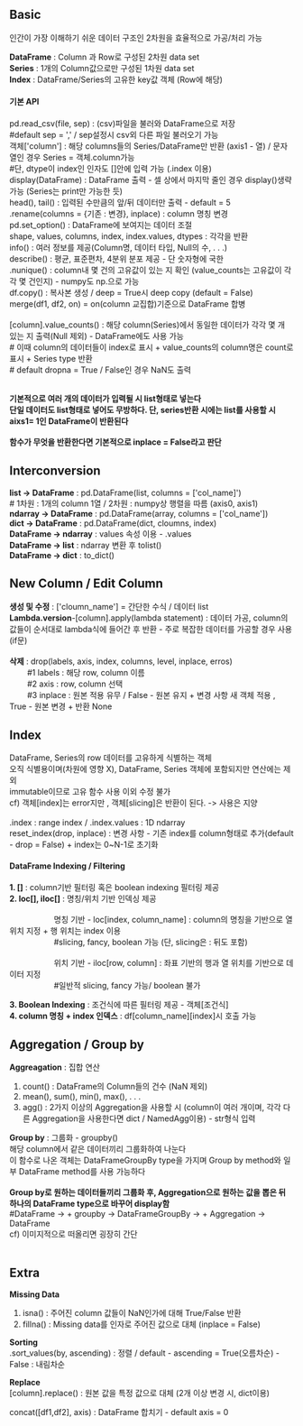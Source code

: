 ## **Basic**
인간이 가장 이해하기 쉬운 데이터 구조인 2차원을 효율적으로 가공/처리 가능

**DataFrame** : Column 과 Row로 구성된 2차원 data set </br>
**Series** : 1개의 Column값으로만 구성된 1차원 data set </br>
**Index** : DataFrame/Series의 고유한 key값 객체 (Row에 해당)

#### **기본 API**
pd.read_csv(file, sep) : (csv)파일을 불러와 DataFrame으로 저장 </br>
\#default sep = ',' / sep설정시 csv외 다른 파일 불러오기 가능 </br>
객체['column'] : 해당 columns들의 Series/DataFrame만 반환 (axis1 - 열) / 문자열인 경우 Series = 객체.column가능</br>
\#단, dtype이 index인 인자도 []안에 입력 가능 (.index 이용) </br> 
display(DataFrame) : DataFrame 출력 - 셀 상에서 마지막 줄인 경우 display()생략가능  (Series는 print만 가능한 듯)</br>
head(), tail() : 입력된 수만큼의 앞/뒤 데이터만 출력 - default = 5</br>
.rename(columns = {기존 : 변경}, inplace) : column 명칭 변경 </br>
pd.set_option() : DataFrame에 보여지는 데이터 조절 </br>
shape, values, columns, index, index.values, dtypes : 각각을 반환 </br>
info() : 여러 정보를 제공(Column명, 데이터 타입, Null의 수, . . .) </br>
describe() : 평균, 표준편차, 4분위 분포 제공 - 단 숫자형에 국한</br>
.nunique() : column내 몇 건의 고유값이 있는 지 확인 (value_counts는 고유값이 각각 몇 건인지) - numpy도 np.으로 가능</br>
df.copy() : 복사본 생성 / deep = True시 deep copy (default = False)</br>
merge(df1, df2, on) = on(column 교집합)기준으로 DataFrame 합병</br></br>
[column].value_counts() : 해당 column(Series)에서 동일한 데이터가 각각 몇 개 있는 지 출력(Null 제외) - DataFrame에도 사용 가능 </br>
\# 이때 column의 데이터들이 index로 표시 + value_counts의 column명은 count로 표시 + Series type 반환</br>
\# default dropna = True / False인 경우 NaN도 출력 </br></br>

**기본적으로 여러 개의 데이터가 입력될 시 list형태로 넣는다**</br>
**단일 데이터도 list형태로 넣어도 무방하다. 단, series반환 시에는 list를 사용할 시 aixs1= 1인 DataFrame이 반환된다**</br></br>
**함수가 무엇을 반환한다면 기본적으로 inplace = False라고 판단**

## **Interconversion**
**list -> DataFrame** : pd.DataFrame(list, columns = ['col_name]')</br>
\# 1차원 : 1개의 column 1열 / 2차원 : numpy상 행렬을 따름 (axis0, axis1) </br>
**ndarray -> DataFrame** : pd.DataFrame(array, columns = ['col_name'])</br>
**dict -> DataFrame** : pd.DataFrame(dict, cloumns, index)</br>
**DataFrame -> ndarray** : values 속성 이용 - .values</br>
**DataFrame -> list** : ndarray 변환 후 tolist() </br>
**DataFrame -> dict** : to_dict()

## **New Column / Edit Column**
**생성 및 수정** : ['cloumn_name'] = 간단한 수식 / 데이터 list </br>
**Lambda.version**-[column].apply(lambda statement) : 데이터 가공, column의 값들이 순서대로 lambda식에 들어간 후 반환 - 주로 복잡한 데이터를 가공할 경우 사용(if문)</br></br>
**삭제** : drop(labels, axis, index, columns, level, inplace, erros) </br>
&nbsp; &nbsp; &nbsp; &nbsp;
#1 labels : 해당 row, column 이름</br>
&nbsp; &nbsp; &nbsp; &nbsp;
#2 axis : row, column 선택</br>
&nbsp; &nbsp; &nbsp; &nbsp;
#3 inplace : 원본 적용 유무 / False - 원본 유지 + 변경 사항 새 객체 적용 , True - 원본 변경 + 반환 None

## **Index**
DataFrame, Series의 row 데이터를 고유하게 식별하는 객체 </br>
오직 식별용이며(차원에 영향 X), DataFrame, Series 객체에 포함되지만 연산에는 제외 </br>
immutable이므로 고유 함수 사용 이외 수정 불가</br>
cf) 객체[index]는 error지만 , 객체[slicing]은 반환이 된다. -> 사용은 지양</br></br>
.index : range index / .index.values : 1D ndarray </br>
reset_index(drop, inplace) : 변경 사항 - 기존 index를 column형태로 추가(default - drop = False) + index는 0~N-1로 초기화 </br>

#### **DataFrame Indexing / Filtering**
**1. []** : column기반 필터링 혹은 boolean indexing 필터링 제공</br>
**2. loc[], iloc[]** : 명칭/위치 기반 인덱싱 제공</br></br>
&nbsp; &nbsp; &nbsp; &nbsp; &nbsp; &nbsp; &nbsp; &nbsp; &nbsp; &nbsp;
명칭 기반 - loc[index, column_name] : column의 명칭을 기반으로 열 위치 지정 + 행 위치는 index 이용</br>
&nbsp; &nbsp; &nbsp; &nbsp; &nbsp; &nbsp; &nbsp; &nbsp; &nbsp; &nbsp;
#slicing, fancy, boolean 가능 (단, slicing은 : 뒤도 포함) </br></br>
&nbsp; &nbsp; &nbsp; &nbsp; &nbsp; &nbsp; &nbsp; &nbsp; &nbsp; &nbsp;
위치 기반 - iloc[row, column] : 좌표 기반의 행과 열 위치를 기반으로 데이터 지정 </br>
&nbsp; &nbsp; &nbsp; &nbsp; &nbsp; &nbsp; &nbsp; &nbsp; &nbsp; &nbsp;
#일반적 slicing, fancy 가능/ boolean 불가</br>

**3. Boolean Indexing** : 조건식에 따른 필터링 제공 - 객체[조건식]</br>
**4. column 명칭 + index 인덱스** : df[column_name][index]시 호출 가능</br> 


## **Aggregation / Group by**
**Aggreagation** : 집합 연산
1) count() : DataFrame의 Column들의 건수 (NaN 제외) </br>
2) mean(), sum(), min(), max(), . . . </br>
4) agg() : 2가지 이상의 Aggregation을 사용할 시 (column이 여러 개이며, 각각 다른 Aggregation을 사용한다면 dict / NamedAgg이용) - str형식 입력</br>

**Group by** : 그룹화 - groupby() </br>
해당 column에서 같은 데이터끼리 그룹화하여 나눈다 </br>
이 함수로 나온 객체는 DataFrameGroupBy type을 가지며 Group by method와 일부 DataFrame method를 사용 가능하다 </br></br>
**Group by로 원하는 데이터들끼리 그룹화 후, Aggregation으로 원하는 값을 뽑은 뒤 하나의 DataFrame type으로 바꾸어 display함** </br>
#DataFrame -> + groupby -> DataFrameGroupBy -> + Aggregation -> DataFrame </br>
cf) 이미지적으로 떠올리면 굉장히 간단 </br></br>

## **Extra**
**Missing Data** </br>
1) isna() : 주어진 column 값들이 NaN인가에 대해 True/False 반환 </br>
2) fillna() : Missing data를 인자로 주어진 값으로 대체 (inplace = False) </br>

**Sorting** </br>
.sort_values(by, ascending) : 정렬 / default - ascending = True(오름차순) - False : 내림차순 </br>

**Replace** </br>
[column].replace() : 원본 값을 특정 값으로 대체 (2개 이상 변경 시, dict이용)</br>

concat([df1,df2], axis) : DataFrame 합치기 - default axis = 0

